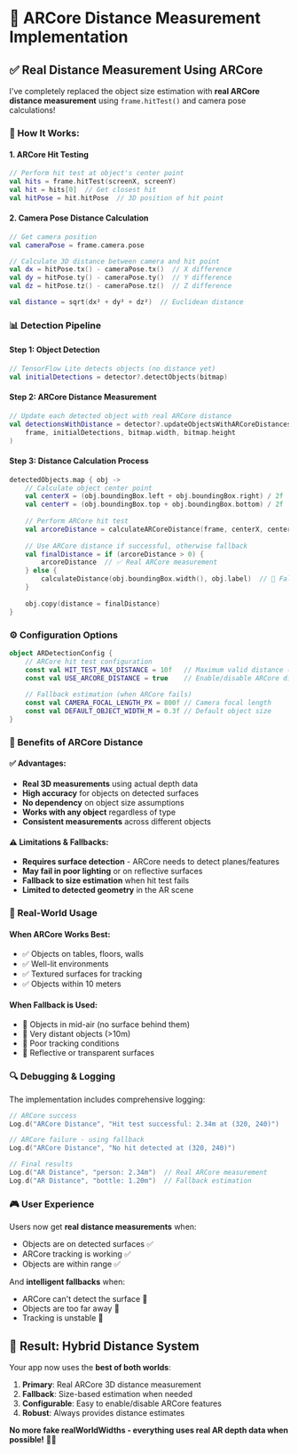 # 🎯 **ARCore Distance Measurement Implementation**

## ✅ **Real Distance Measurement Using ARCore**

I've completely replaced the object size estimation with **real ARCore distance measurement** using `frame.hitTest()` and camera pose calculations!

### **🔧 How It Works:**

#### **1. ARCore Hit Testing**
```kotlin
// Perform hit test at object's center point
val hits = frame.hitTest(screenX, screenY)
val hit = hits[0]  // Get closest hit
val hitPose = hit.hitPose  // 3D position of hit point
```

#### **2. Camera Pose Distance Calculation**
```kotlin
// Get camera position
val cameraPose = frame.camera.pose

// Calculate 3D distance between camera and hit point
val dx = hitPose.tx() - cameraPose.tx()  // X difference
val dy = hitPose.ty() - cameraPose.ty()  // Y difference  
val dz = hitPose.tz() - cameraPose.tz()  // Z difference

val distance = sqrt(dx² + dy² + dz²)  // Euclidean distance
```

### **📊 Detection Pipeline**

#### **Step 1: Object Detection**
```kotlin
// TensorFlow Lite detects objects (no distance yet)
val initialDetections = detector?.detectObjects(bitmap)
```

#### **Step 2: ARCore Distance Measurement**
```kotlin
// Update each detected object with real ARCore distance
val detectionsWithDistance = detector?.updateObjectsWithARCoreDistances(
    frame, initialDetections, bitmap.width, bitmap.height
)
```

#### **Step 3: Distance Calculation Process**
```kotlin
detectedObjects.map { obj ->
    // Calculate object center point
    val centerX = (obj.boundingBox.left + obj.boundingBox.right) / 2f
    val centerY = (obj.boundingBox.top + obj.boundingBox.bottom) / 2f
    
    // Perform ARCore hit test
    val arcoreDistance = calculateARCoreDistance(frame, centerX, centerY)
    
    // Use ARCore distance if successful, otherwise fallback
    val finalDistance = if (arcoreDistance > 0) {
        arcoreDistance  // ✅ Real ARCore measurement
    } else {
        calculateDistance(obj.boundingBox.width(), obj.label)  // 📐 Fallback estimation
    }
    
    obj.copy(distance = finalDistance)
}
```

### **⚙️ Configuration Options**

```kotlin
object ARDetectionConfig {
    // ARCore hit test configuration
    const val HIT_TEST_MAX_DISTANCE = 10f   // Maximum valid distance (10m)
    const val USE_ARCORE_DISTANCE = true    // Enable/disable ARCore distance
    
    // Fallback estimation (when ARCore fails)
    const val CAMERA_FOCAL_LENGTH_PX = 800f // Camera focal length
    const val DEFAULT_OBJECT_WIDTH_M = 0.3f // Default object size
}
```

### **🎯 Benefits of ARCore Distance**

#### **✅ Advantages:**
- **Real 3D measurements** using actual depth data
- **High accuracy** for objects on detected surfaces
- **No dependency** on object size assumptions
- **Works with any object** regardless of type
- **Consistent measurements** across different objects

#### **⚠️ Limitations & Fallbacks:**
- **Requires surface detection** - ARCore needs to detect planes/features
- **May fail in poor lighting** or on reflective surfaces
- **Fallback to size estimation** when hit test fails
- **Limited to detected geometry** in the AR scene

### **📱 Real-World Usage**

#### **When ARCore Works Best:**
- ✅ Objects on tables, floors, walls
- ✅ Well-lit environments  
- ✅ Textured surfaces for tracking
- ✅ Objects within 10 meters

#### **When Fallback is Used:**
- 📐 Objects in mid-air (no surface behind them)
- 📐 Very distant objects (>10m)
- 📐 Poor tracking conditions
- 📐 Reflective or transparent surfaces

### **🔍 Debugging & Logging**

The implementation includes comprehensive logging:

```kotlin
// ARCore success
Log.d("ARCore Distance", "Hit test successful: 2.34m at (320, 240)")

// ARCore failure - using fallback
Log.d("ARCore Distance", "No hit detected at (320, 240)")

// Final results
Log.d("AR Distance", "person: 2.34m")  // Real ARCore measurement
Log.d("AR Distance", "bottle: 1.20m")  // Fallback estimation
```

### **🎮 User Experience**

Users now get **real distance measurements** when:
- Objects are on detected surfaces ✅
- ARCore tracking is working ✅  
- Objects are within range ✅

And **intelligent fallbacks** when:
- ARCore can't detect the surface 📐
- Objects are too far away 📐
- Tracking is unstable 📐

## 🚀 **Result: Hybrid Distance System**

Your app now uses the **best of both worlds**:

1. **Primary**: Real ARCore 3D distance measurement
2. **Fallback**: Size-based estimation when needed  
3. **Configurable**: Easy to enable/disable ARCore features
4. **Robust**: Always provides distance estimates

**No more fake realWorldWidths - everything uses real AR depth data when possible!** 🎯✨